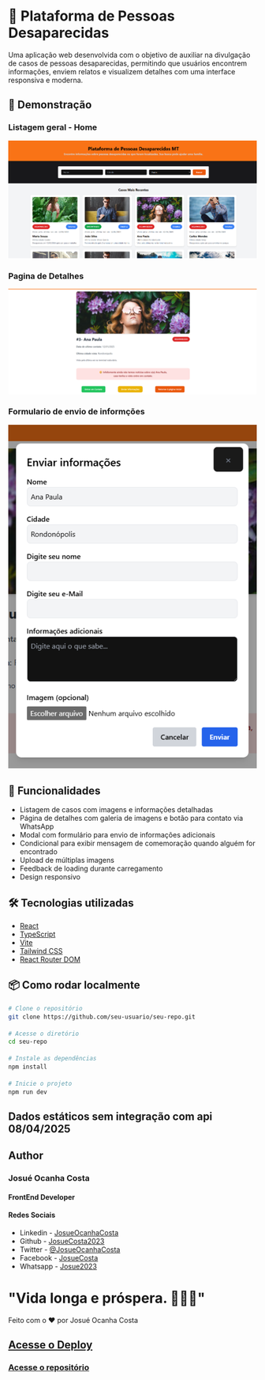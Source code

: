 # 👣 Plataforma de Pessoas Desaparecidas

Uma aplicação web desenvolvida com o objetivo de auxiliar na divulgação de casos de pessoas desaparecidas, permitindo que usuários encontrem informações, enviem relatos e visualizem detalhes com uma interface responsiva e moderna.

## 📸 Demonstração


### Listagem geral - Home
![Home Page](./public/images/page.png)


### Pagina de Detalhes
![Details Page](./public/images/detalhes.png)


### Formulario de envio de informções
![Details Page](./public/images/form.png)


## 🚀 Funcionalidades

- Listagem de casos com imagens e informações detalhadas
- Página de detalhes com galeria de imagens e botão para contato via WhatsApp
- Modal com formulário para envio de informações adicionais
- Condicional para exibir mensagem de comemoração quando alguém for encontrado
- Upload de múltiplas imagens
- Feedback de loading durante carregamento
- Design responsivo

## 🛠️ Tecnologias utilizadas

- [React](https://reactjs.org/)
- [TypeScript](https://www.typescriptlang.org/)
- [Vite](https://vitejs.dev/)
- [Tailwind CSS](https://tailwindcss.com/)
- [React Router DOM](https://reactrouter.com/)

## 📦 Como rodar localmente

```bash
# Clone o repositório
git clone https://github.com/seu-usuario/seu-repo.git

# Acesse o diretório
cd seu-repo

# Instale as dependências
npm install

# Inicie o projeto
npm run dev
 ```
## Dados estáticos sem integração com api 08/04/2025
 
## Author
### Josué Ocanha Costa
#### FrontEnd Developer
#### Redes Sociais

- Linkedin - [JosueOcanhaCosta](https://www.linkedin.com/in/josue-ocanha-costa/)
- Github - [JosueCosta2023](https://github.com/JosueCosta2023)
- Twitter - [@JosueOcanhaCosta](https://twitter.com/josue_ocanha)
- Facebook - [JosueCosta](https://www.facebook.com/JosueOcanhaCosta2023)
- Whatsapp - [Josue2023](https://wa.me/5565996408371?text=Ol%C3%A1%2C+encontrei+seu+whatsapp+no+Github.+Gostaria+de+falar+sobre+seus+projetos.)

# "Vida longa e próspera. 🖖🖖🖖"
Feito com o ❤️ por Josué Ocanha Costa
## [Acesse o Deploy](https://github.com/JosueCosta2023/projetoPraticoFrontEndSeplagMT)
### [Acesse o repositório](https://projeto-pratico-front-end-seplag-mt.vercel.app/)
